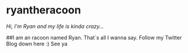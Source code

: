 # ryantheracoon

*Hi,
I'm Ryan and my life is kinda crazy...*

##I am an racoon named Ryan. That´s all I wanna say. Follow my Twitter Blog down here :) See ya 

